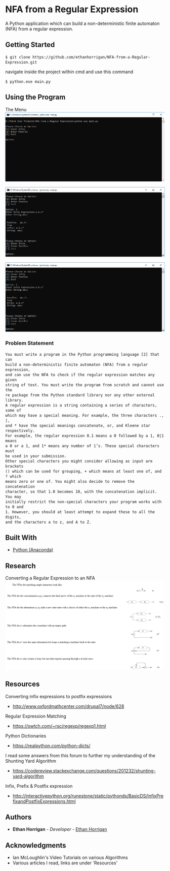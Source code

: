 
# NFA from a Regular Expression

A Python application which can build a non-deterministic finite automaton (NFA) from a regular expression.

## Getting Started

```
$ git clone https://github.com/ethanhorrigan/NFA-from-a-Regular-Expression.git
```

navigate inside the project within cmd and use this command
```
$ python.exe main.py
```

## Using the Program

The Menu
![alt text](https://github.com/ethanhorrigan/NFA-from-a-Regular-Expression/blob/master/screenshots/menu_1.PNG "Menu")

![alt text](https://github.com/ethanhorrigan/NFA-from-a-Regular-Expression/blob/master/screenshots/menu_2.PNG "Menu 2")

![alt text](https://github.com/ethanhorrigan/NFA-from-a-Regular-Expression/blob/master/screenshots/menu_2.PNG "Menu 3")

### Problem Statement

```
You must write a program in the Python programming language [2] that can
build a non-deterministic finite automaton (NFA) from a regular expression,
and can use the NFA to check if the regular expression matches any given
string of text. You must write the program from scratch and cannot use the
re package from the Python standard library nor any other external library.
A regular expression is a string containing a series of characters, some of
which may have a special meaning. For example, the three characters ., |,
and * have the special meanings concatenate, or, and Kleene star respectively.
For example, the regular expression 0.1 means a 0 followed by a 1, 0|1 means
a 0 or a 1, and 1* means any number of 1’s. These special characters must
be used in your submission.
Other special characters you might consider allowing as input are brackets
() which can be used for grouping, + which means at least one of, and ? which
means zero or one of. You might also decide to remove the concatenation
character, so that 1.0 becomes 10, with the concatenation implicit. You may
initially restrict the non-special characters your program works with to 0 and
1. However, you should at least attempt to expand these to all the digits,
and the characters a to z, and A to Z.
```


## Built With

* [Python (Anaconda)](https://www.anaconda.com/distribution/)


## Research

Converting a Regular Expression to an NFA
![alt text](https://github.com/ethanhorrigan/NFA-from-a-Regular-Expression/blob/master/research/RegularExpressionToNFA.PNG "Convert Regular Expression to NFA")

## Resources
Converting infix expressions to postfix expressions
- http://www.oxfordmathcenter.com/drupal7/node/628

Regular Expression Matching
- https://swtch.com/~rsc/regexp/regexp1.html

Python Dictionaries
- https://realpython.com/python-dicts/

I read some answers from this forum to further my understanding of the Shunting Yard Algorithm
- https://codereview.stackexchange.com/questions/201232/shunting-yard-algorithm

Infix, Prefix & Postfix expression
- http://interactivepython.org/runestone/static/pythonds/BasicDS/InfixPrefixandPostfixExpressions.html

## Authors

* **Ethan Horrigan** - *Developer* - [Ethan Horrigan](https://github.com/ethanhorrigan)

## Acknowledgments

* Ian McLoughlin's Video Tutorials on various Algorithms
* Various articles I read, links are under 'Resources'
